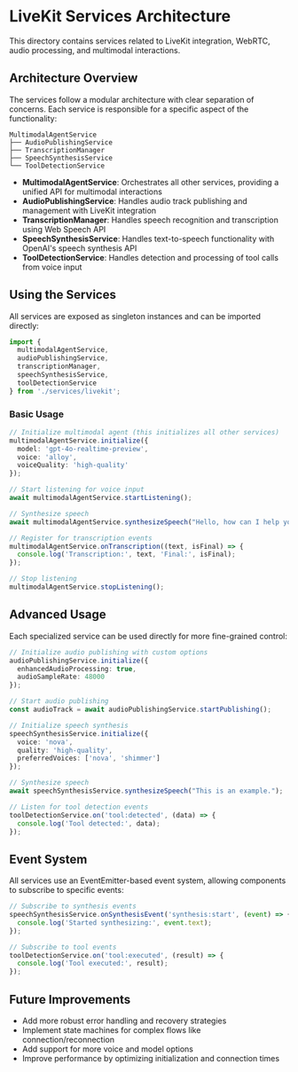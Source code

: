 # LiveKit Services Architecture

This directory contains services related to LiveKit integration, WebRTC, audio processing, and multimodal interactions.

## Architecture Overview

The services follow a modular architecture with clear separation of concerns. Each service is responsible for a specific aspect of the functionality:

```
MultimodalAgentService
├── AudioPublishingService
├── TranscriptionManager
├── SpeechSynthesisService
└── ToolDetectionService
```

- **MultimodalAgentService**: Orchestrates all other services, providing a unified API for multimodal interactions
- **AudioPublishingService**: Handles audio track publishing and management with LiveKit integration
- **TranscriptionManager**: Handles speech recognition and transcription using Web Speech API
- **SpeechSynthesisService**: Handles text-to-speech functionality with OpenAI's speech synthesis API
- **ToolDetectionService**: Handles detection and processing of tool calls from voice input

## Using the Services

All services are exposed as singleton instances and can be imported directly:

```typescript
import { 
  multimodalAgentService, 
  audioPublishingService, 
  transcriptionManager,
  speechSynthesisService,
  toolDetectionService 
} from './services/livekit';
```

### Basic Usage

```typescript
// Initialize multimodal agent (this initializes all other services)
multimodalAgentService.initialize({
  model: 'gpt-4o-realtime-preview',
  voice: 'alloy',
  voiceQuality: 'high-quality'
});

// Start listening for voice input
await multimodalAgentService.startListening();

// Synthesize speech
await multimodalAgentService.synthesizeSpeech("Hello, how can I help you today?");

// Register for transcription events
multimodalAgentService.onTranscription((text, isFinal) => {
  console.log('Transcription:', text, 'Final:', isFinal);
});

// Stop listening
multimodalAgentService.stopListening();
```

## Advanced Usage

Each specialized service can be used directly for more fine-grained control:

```typescript
// Initialize audio publishing with custom options
audioPublishingService.initialize({
  enhancedAudioProcessing: true,
  audioSampleRate: 48000
});

// Start audio publishing
const audioTrack = await audioPublishingService.startPublishing();

// Initialize speech synthesis
speechSynthesisService.initialize({
  voice: 'nova',
  quality: 'high-quality',
  preferredVoices: ['nova', 'shimmer']
});

// Synthesize speech
await speechSynthesisService.synthesizeSpeech("This is an example.");

// Listen for tool detection events
toolDetectionService.on('tool:detected', (data) => {
  console.log('Tool detected:', data);
});
```

## Event System

All services use an EventEmitter-based event system, allowing components to subscribe to specific events:

```typescript
// Subscribe to synthesis events
speechSynthesisService.onSynthesisEvent('synthesis:start', (event) => {
  console.log('Started synthesizing:', event.text);
});

// Subscribe to tool events
toolDetectionService.on('tool:executed', (result) => {
  console.log('Tool executed:', result);
});
```

## Future Improvements

- Add more robust error handling and recovery strategies
- Implement state machines for complex flows like connection/reconnection
- Add support for more voice and model options
- Improve performance by optimizing initialization and connection times 